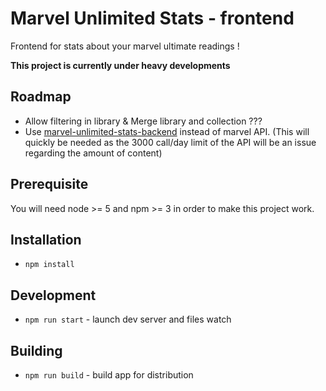 # Marvel Unlimited Stats - frontend
Frontend for stats about your marvel ultimate readings !

**This project is currently under heavy developments**

## Roadmap
* Allow filtering in library & Merge library and collection ???
* Use [marvel-unlimited-stats-backend](https://github.com/SBats/marvel-reading-stats-backend) instead of marvel API. (This will quickly be needed as the 3000 call/day limit of the API will be an issue regarding the amount of content)

## Prerequisite
You will need node >= 5 and npm >= 3 in order to make this project work.

## Installation
* `npm install`

## Development
* `npm run start` - launch dev server and files watch

## Building
* `npm run build` - build app for distribution
